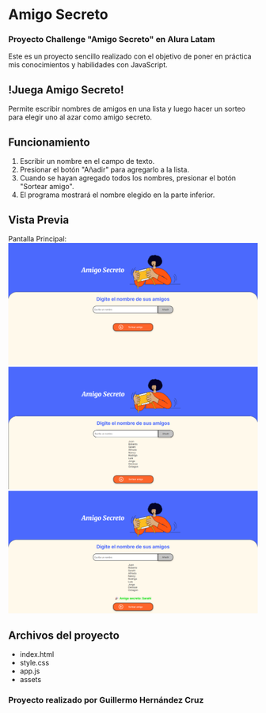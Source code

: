 # Amigo Secreto
### Proyecto Challenge "Amigo Secreto" en Alura Latam

Este es un proyecto sencillo realizado con el objetivo de poner en práctica mis conocimientos y habilidades con JavaScript.

## !Juega Amigo Secreto!

Permite escribir nombres de amigos en una lista y luego hacer un sorteo para elegir uno al azar como amigo secreto.

## Funcionamiento

1. Escribir un nombre en el campo de texto.
2. Presionar el botón "Añadir" para agregarlo a la lista.
3. Cuando se hayan agregado todos los nombres, presionar el botón "Sortear amigo".
4. El programa mostrará el nombre elegido en la parte inferior.

## Vista Previa
Pantalla Principal:
![Pantalla Principal](assets/screenshot_principal.png)
![Lista de Amigos](assets/screenshot_lista.png)
![Resultado](assets/screenshot_resultado.png)

## Archivos del proyecto

- index.html 
- style.css 
- app.js
- assets


### Proyecto realizado por Guillermo Hernández Cruz
